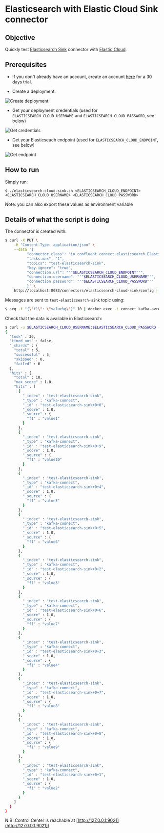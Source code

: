 # Elasticsearch with Elastic Cloud Sink connector

## Objective

Quickly test [Elasticsearch Sink](https://docs.confluent.io/current/connect/kafka-connect-elasticsearch/index.html) connector with [Elastic Cloud](https://www.elastic.co/cloud/).

## Prerequisites

* If you don't already have an account, create an account [here](https://info.elastic.co/elasticsearch-service-trial-by-invite-30d.html) for a 30 days trial.

* Create a deployment:

![Create deployment](screenshot1.jpg)

* Get your deployment credentials (used for `ELASTICSEARCH_CLOUD_USERNAME` and `ELASTICSEARCH_CLOUD_PASSWORD`, see below)

![Get credentials](screenshot2.jpg)

* Get your Elasticseach endpoint (used for `ELASTICSEARCH_CLOUD_ENDPOINT`, see below)

![Get endpoint](screenshot3.jpg)

## How to run

Simply run:

```
$ ./elasticsearch-cloud-sink.sh <ELASTICSEARCH_CLOUD_ENDPOINT> <ELASTICSEARCH_CLOUD_USERNAME> <ELASTICSEARCH_CLOUD_PASSWORD>
```

Note: you can also export these values as environment variable

## Details of what the script is doing

The connector is created with:

```bash
$ curl -X PUT \
    -H "Content-Type: application/json" \
    --data '{
          "connector.class": "io.confluent.connect.elasticsearch.ElasticsearchSinkConnector",
          "tasks.max": "1",
          "topics": "test-elasticsearch-sink",
          "key.ignore": "true",
          "connection.url": "'"$ELASTICSEARCH_CLOUD_ENDPOINT"'",
          "connection.username": "'"$ELASTICSEARCH_CLOUD_USERNAME"'",
          "connection.password": "'"$ELASTICSEARCH_CLOUD_PASSWORD"'"
          }' \
    http://localhost:8083/connectors/elasticsearch-cloud-sink/config | jq .
```

Messages are sent to `test-elasticsearch-sink` topic using:

```bash
$ seq -f "{\"f1\": \"value%g\"}" 10 | docker exec -i connect kafka-avro-console-producer --broker-list broker:9092 --property schema.registry.url=http://schema-registry:8081 --topic test-elasticsearch-sink --property value.schema='{"type":"record","name":"myrecord","fields":[{"name":"f1","type":"string"}]}'
```

Check that the data is available in Elasticsearch:

```bash
$ curl -u $ELASTICSEARCH_CLOUD_USERNAME:$ELASTICSEARCH_CLOUD_PASSWORD -XGET "$ELASTICSEARCH_CLOUD_ENDPOINT/test-elasticsearch-sink/_search?pretty"
{
  "took" : 36,
  "timed_out" : false,
  "_shards" : {
    "total" : 5,
    "successful" : 5,
    "skipped" : 0,
    "failed" : 0
  },
  "hits" : {
    "total" : 10,
    "max_score" : 1.0,
    "hits" : [
      {
        "_index" : "test-elasticsearch-sink",
        "_type" : "kafka-connect",
        "_id" : "test-elasticsearch-sink+0+0",
        "_score" : 1.0,
        "_source" : {
          "f1" : "value1"
        }
      },
      {
        "_index" : "test-elasticsearch-sink",
        "_type" : "kafka-connect",
        "_id" : "test-elasticsearch-sink+0+9",
        "_score" : 1.0,
        "_source" : {
          "f1" : "value10"
        }
      },
      {
        "_index" : "test-elasticsearch-sink",
        "_type" : "kafka-connect",
        "_id" : "test-elasticsearch-sink+0+4",
        "_score" : 1.0,
        "_source" : {
          "f1" : "value5"
        }
      },
      {
        "_index" : "test-elasticsearch-sink",
        "_type" : "kafka-connect",
        "_id" : "test-elasticsearch-sink+0+5",
        "_score" : 1.0,
        "_source" : {
          "f1" : "value6"
        }
      },
      {
        "_index" : "test-elasticsearch-sink",
        "_type" : "kafka-connect",
        "_id" : "test-elasticsearch-sink+0+2",
        "_score" : 1.0,
        "_source" : {
          "f1" : "value3"
        }
      },
      {
        "_index" : "test-elasticsearch-sink",
        "_type" : "kafka-connect",
        "_id" : "test-elasticsearch-sink+0+6",
        "_score" : 1.0,
        "_source" : {
          "f1" : "value7"
        }
      },
      {
        "_index" : "test-elasticsearch-sink",
        "_type" : "kafka-connect",
        "_id" : "test-elasticsearch-sink+0+3",
        "_score" : 1.0,
        "_source" : {
          "f1" : "value4"
        }
      },
      {
        "_index" : "test-elasticsearch-sink",
        "_type" : "kafka-connect",
        "_id" : "test-elasticsearch-sink+0+7",
        "_score" : 1.0,
        "_source" : {
          "f1" : "value8"
        }
      },
      {
        "_index" : "test-elasticsearch-sink",
        "_type" : "kafka-connect",
        "_id" : "test-elasticsearch-sink+0+8",
        "_score" : 1.0,
        "_source" : {
          "f1" : "value9"
        }
      },
      {
        "_index" : "test-elasticsearch-sink",
        "_type" : "kafka-connect",
        "_id" : "test-elasticsearch-sink+0+1",
        "_score" : 1.0,
        "_source" : {
          "f1" : "value2"
        }
      }
    ]
  }
}
```

N.B: Control Center is reachable at [http://127.0.0.1:9021](http://127.0.0.1:9021])
